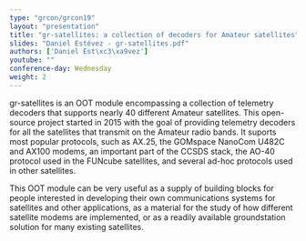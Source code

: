 ```yaml
---
type: "grcon/grcon19"
layout: "presentation"
title: "gr-satellites: a collection of decoders for Amateur satellites"
slides: "Daniel Estévez - gr-satellites.pdf"
authors: ['Daniel Est\xc3\xa9vez']
youtube: ""
conference-day: Wednesday
weight: 2 
---
```

gr-satellites is an OOT module encompassing a collection of telemetry decoders that supports nearly 40 different Amateur satellites. This open-source project started in 2015 with the goal of providing telemetry decoders for all the satellites that transmit on the Amateur radio bands. It suports most popular protocols, such as AX.25, the GOMspace NanoCom U482C and AX100 modems, an important part of the CCSDS stack, the AO-40 protocol used in the FUNcube
satellites, and several ad-hoc protocols used in other satellites.

This OOT module can be very useful as a supply of building blocks for people interested in developing their own communications systems for satellites and other applications, as a material for the study of how different satellite modems are implemented, or as a readily available groundstation solution for many existing satellites.
